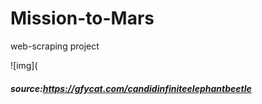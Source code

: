 # Mission-to-Mars
web-scraping project

![img](
##### source:https://gfycat.com/candidinfiniteelephantbeetle
